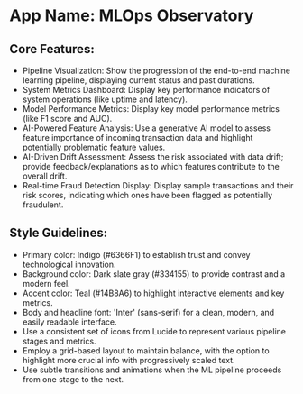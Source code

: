 # **App Name**: MLOps Observatory

## Core Features:

- Pipeline Visualization: Show the progression of the end-to-end machine learning pipeline, displaying current status and past durations.
- System Metrics Dashboard: Display key performance indicators of system operations (like uptime and latency).
- Model Performance Metrics: Display key model performance metrics (like F1 score and AUC).
- AI-Powered Feature Analysis: Use a generative AI model to assess feature importance of incoming transaction data and highlight potentially problematic feature values.
- AI-Driven Drift Assessment: Assess the risk associated with data drift; provide feedback/explanations as to which features contribute to the overall drift.
- Real-time Fraud Detection Display: Display sample transactions and their risk scores, indicating which ones have been flagged as potentially fraudulent.

## Style Guidelines:

- Primary color: Indigo (#6366F1) to establish trust and convey technological innovation.
- Background color: Dark slate gray (#334155) to provide contrast and a modern feel.
- Accent color: Teal (#14B8A6) to highlight interactive elements and key metrics.
- Body and headline font: 'Inter' (sans-serif) for a clean, modern, and easily readable interface.
- Use a consistent set of icons from Lucide to represent various pipeline stages and metrics.
- Employ a grid-based layout to maintain balance, with the option to highlight more crucial info with progressively scaled text.
- Use subtle transitions and animations when the ML pipeline proceeds from one stage to the next.